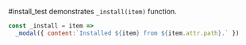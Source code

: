 #install_test demonstrates `_install(item)` function.
```js
const _install = item => 
  _modal({ content:`Installed ${item} from ${item.attr.path}.` })
```
